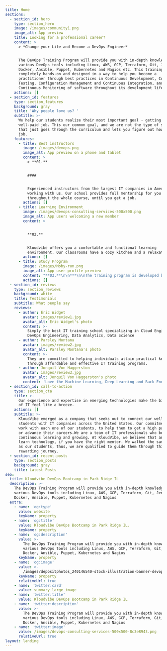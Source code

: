 ```yaml
---
title: Home
sections:
  - section_id: hero
    type: section_hero
    image: /images/community1.png
    image_alt: App preview
    title: Looking for a professional career?
    content: >
      > *Change your Life and Become a DevOps Engineer*


      The DevOps Training Program will provide you with in-depth knowledge of
      various DevOps tools including Linux, AWS, GCP, Terraform, Git, Jenkins,
      Docker, Ansible, Puppet, Kubernetes and Nagios etc. This training is
      completely hands-on and designed in a way to help you become a
      practitioner through best practices in Continuous Development, Continuous
      Testing, Configuration Management and Continuous Integration, and finally,
      Continuous Monitoring of software throughout its development life cycle.
    actions: []
  - section_id: features
    type: section_features
    background: gray
    title: 'Why people love us? '
    subtitle: >-
      We help our students realize their most important goal - getting a
      well-paid job. This our common goal, and we are not the type of school
      that just goes through the curriculum and lets you figure out how to get a
      job.
    features:
      - title: Best instructors
        image: /images/devops.png
        image_alt: App preview on a phone and tablet
        content: >
          > **01.**


          ####


          Experienced instructors from the largest IT companies in America are
          working with us. Our school provides full mentorship for you
          throughout the whole course, until you get a job.
        actions: []
      - title: Learning Environment
        image: /images/devops-consulting-services-500x500.png
        image_alt: App users welcoming a new member
        content: >


          **02.**


          Kloudvibe offers you a comfortable and functional learning
          environment. Our classrooms have a cozy kitchen and a relaxation area.
        actions: []
      - title: Study Program
        image: /images/Moby-run.png
        image_alt: App user profile preview
        content: "**03.**\n\n***\n\nThe training program is developed based on real requests and demand from employers/companies. Throughout the course, students work on real project\n\n![](https://preview--next-js-9111b.stackbit.dev/images/depositphotos\\_240146540-stock-illustration-banner-devops-concept-software-engineering.jpg)\uFEFF\n"
        actions: []
  - section_id: reviews
    type: section_reviews
    background: white
    title: Testimonials
    subtitle: What people say
    reviews:
      - author: Eric Widget
        avatar: images/review1.jpg
        avatar_alt: Eric Widget's photo
        content: >-
          Simply the best IT training school specializing in Cloud Engineering,
          DevOps Engineering, Data Analytics, Data Science
      - author: Parsley Montana
        avatar: images/review2.jpg
        avatar_alt: Parsley Montana's photo
        content: >-
          They are committed to helping individuals attain practical knowledge
          through affordable and effective IT training programs.
      - author: Jonquil Von Haggerston
        avatar: images/review3.jpg
        avatar_alt: Jonquil Von Haggerston's photo
        content: 'Love the Machine Learning, Deep Learning and Back End Development.'
  - section_id: call-to-action
    type: section_cta
    title: >-
      Our experience and expertise in emerging technologies make the big ocean
      of IT feel like a breeze.
    actions: []
    subtitle: >-
      KloudVibe emerged as a company that seeks out to connect our well-trained
      students with IT companies across the United States. Our commitment is to
      work with each one of our students, to help them to get a high paid job,
      or advance their careers.We are a team of IT professionals who believe in
      continuous learning and growing. At KloudVibe, we believe that anyone can
      learn technology, if you have the right mentor. We walked the same paths
      as our students, thus, we are qualified to guide them through this
      rewarding journey.
  - section_id: recent-posts
    type: section_posts
    background: gray
    title: Latest Posts
seo:
  title: Kloudvibe DevOps Bootcamp in Park Ridge IL
  description: >-
    The DevOps Training Program will provide you with in-depth knowledge of
    various DevOps tools including Linux, AWS, GCP, Terraform, Git, Jenkins,
    Docker, Ansible, Puppet, Kubernetes and Nagios 
  extra:
    - name: 'og:type'
      value: website
      keyName: property
    - name: 'og:title'
      value: Kloudvibe DevOps Bootcamp in Park Ridge IL.
      keyName: property
    - name: 'og:description'
      value: >-
        The DevOps Training Program will provide you with in-depth knowledge of
        various DevOps tools including Linux, AWS, GCP, Terraform, Git, Jenkins,
        Docker, Ansible, Puppet, Kubernetes and Nagios 
      keyName: property
    - name: 'og:image'
      value: >-
        /images/depositphotos_240146540-stock-illustration-banner-devops-concept-software-engineering-bf03d134.jpg
      keyName: property
      relativeUrl: true
    - name: 'twitter:card'
      value: summary_large_image
    - name: 'twitter:title'
      value: Kloudvibe DevOps Bootcamp in Park Ridge IL
    - name: 'twitter:description'
      value: >-
        The DevOps Training Program will provide you with in-depth knowledge of
        various DevOps tools including Linux, AWS, GCP, Terraform, Git, Jenkins,
        Docker, Ansible, Puppet, Kubernetes and Nagios 
    - name: 'twitter:image'
      value: /images/devops-consulting-services-500x500-8c3e8943.png
      relativeUrl: true
layout: landing
---
```

